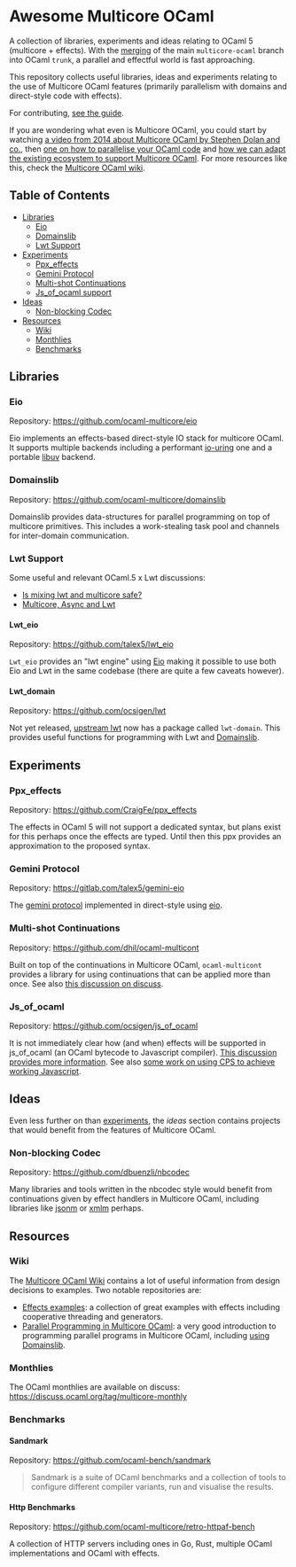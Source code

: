 # Awesome Multicore OCaml

A collection of libraries, experiments and ideas relating to OCaml 5 (multicore + effects). With the [merging](https://github.com/ocaml/ocaml/pull/10831#issuecomment-1008935795) of the main `multicore-ocaml` branch into OCaml `trunk`, a parallel and effectful world is fast approaching.

This repository collects useful libraries, ideas and experiments relating to the use of Multicore OCaml features (primarily parallelism with domains and direct-style code with effects).

For contributing, [see the guide](https://github.com/patricoferris/awesome-multicore-ocaml/blob/main/CONTRIBUTING.md).

If you are wondering what even is Multicore OCaml, you could start by watching [a video from 2014 about Multicore OCaml by Stephen Dolan and co.](https://watch.ocaml.org/videos/watch/490b5363-01b6-45d8-9b7e-c883a20026a1), then [one on how to parallelise your OCaml code](https://watch.ocaml.org/videos/watch/ce20839e-4bfc-4d74-925b-485a6b052ddf) and [how we can adapt the existing ecosystem to support Multicore OCaml](https://watch.ocaml.org/videos/watch/629b89a8-bbd5-490d-98b0-d0c740912b02). For more resources like this, check the [Multicore OCaml wiki](#wiki).

## Table of Contents
- [Libraries](#libraries)
  - [Eio](#eio)
  - [Domainslib](#domainslib)
  - [Lwt Support](#lwt-support)
- [Experiments](#experiments)
  - [Ppx_effects](#ppx_effects)
  - [Gemini Protocol](#gemini-protocol)
  - [Multi-shot Continuations](#multi-shot-continuations)
  - [Js_of_ocaml support](#js_of_ocaml)
- [Ideas](#ideas)
  - [Non-blocking Codec](#non-blocking-codec)
- [Resources](#resources)
    - [Wiki](#wiki)
    - [Monthlies](#monthlies)
    - [Benchmarks](#benchmarks)

## Libraries

### Eio

Repository: https://github.com/ocaml-multicore/eio

Eio implements an effects-based direct-style IO stack for multicore OCaml. It supports multiple backends including a performant [io-uring](https://unixism.net/loti/what_is_io_uring.html) one and a portable [libuv](http://docs.libuv.org/en/v1.x/) backend.

### Domainslib

Repository: https://github.com/ocaml-multicore/domainslib

Domainslib provides data-structures for parallel programming on top of multicore primitives. This includes a work-stealing task pool and channels for inter-domain communication.

### Lwt Support

Some useful and relevant OCaml.5 x Lwt discussions:

 - [Is mixing lwt and multicore safe?](https://discuss.ocaml.org/t/is-mixing-lwt-and-multicore-safe/8714)
 - [Multicore, Async and Lwt](https://discuss.ocaml.org/t/multicore-async-and-lwt/2687)

#### Lwt_eio

Repository: https://github.com/talex5/lwt_eio

`Lwt_eio` provides an "lwt engine" using [Eio](#eio) making it possible to use both Eio and Lwt in the same codebase (there are quite a few caveats however).

#### Lwt_domain

Repository: https://github.com/ocsigen/lwt

Not yet released, [upstream lwt](https://github.com/ocsigen/lwt/tree/master/src/domain) now has a package called `lwt-domain`. This provides useful functions for programming with Lwt and [Domainslib](#domainslib).

## Experiments

### Ppx_effects

Repository: https://github.com/CraigFe/ppx_effects

The effects in OCaml 5 will not support a dedicated syntax, but plans exist for this perhaps once the effects are typed. Until then this ppx provides an approximation to the proposed syntax.

### Gemini Protocol

Repository: https://gitlab.com/talex5/gemini-eio

The [gemini protocol](https://gemini.circumlunar.space/docs/faq.gmi) implemented in direct-style using [eio](#eio).

### Multi-shot Continuations

Repository: https://github.com/dhil/ocaml-multicont

Built on top of the continuations in Multicore OCaml, `ocaml-multicont` provides a library for using continuations that can be applied more than once. See also [this discussion on discuss](https://discuss.ocaml.org/t/multi-shot-continuations-gone-forever/9072).

### Js_of_ocaml

Repository: https://github.com/ocsigen/js_of_ocaml

It is not immediately clear how (and when) effects will be supported in js_of_ocaml (an OCaml bytecode to Javascript compiler). [This discussion provides more information](https://discuss.ocaml.org/t/ocaml-multicore-effects-and-js-of-ocaml/8502). See also [some work on using CPS to achieve working Javascript](https://github.com/Armael/js_of_ocaml).

## Ideas

Even less further on than [experiments](#experiments), the *ideas* section contains projects that would benefit from the features of Multicore OCaml.

### Non-blocking Codec

Repository: https://github.com/dbuenzli/nbcodec

Many libraries and tools written in the nbcodec style would benefit from continuations given by effect handlers in Multicore OCaml, including libraries like [jsonm](https://github.com/dbuenzli/jsonm) or [xmlm](https://github.com/dbuenzli/xmlm) perhaps.

## Resources

### Wiki

The [Multicore OCaml Wiki](https://github.com/ocaml-multicore/ocaml-multicore/wiki) contains a lot of useful information from design decisions to examples. Two notable repositories are: 

  - [Effects examples](https://github.com/ocaml-multicore/effects-examples): a collection of great examples with effects including cooperative threading and generators.
  - [Parallel Programming in Multicore OCaml](https://github.com/ocaml-multicore/parallel-programming-in-multicore-ocaml): a very good introduction to programming parallel programs in Multicore OCaml, including [using Domainslib](https://github.com/ocaml-multicore/parallel-programming-in-multicore-ocaml#domainslib).

### Monthlies

The OCaml monthlies are available on discuss: https://discuss.ocaml.org/tag/multicore-monthly

### Benchmarks

#### Sandmark

Repository: https://github.com/ocaml-bench/sandmark

> Sandmark is a suite of OCaml benchmarks and a collection of tools to configure different compiler variants, run and visualise the results.

#### Http Benchmarks

Repository: https://github.com/ocaml-multicore/retro-httpaf-bench

A collection of HTTP servers including ones in Go, Rust, multiple OCaml implementations and OCaml with effects.
